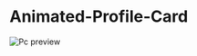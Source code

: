 # Animated-Profile-Card

![Pc preview](https://user-images.githubusercontent.com/92096667/228561573-f9bb0373-bc3a-4969-a824-7fa1409e6f74.png)
